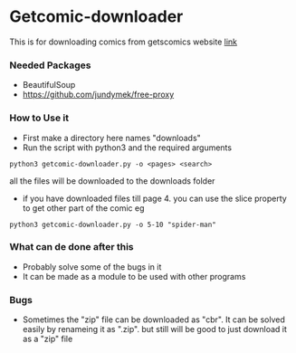 # Getcomic-downloader
This is for downloading comics from getscomics website [link](https://getcomics.info/)

### Needed Packages
* BeautifulSoup
* https://github.com/jundymek/free-proxy

### How to Use it
* First make a directory here names "downloads"
* Run the script with python3 and the required arguments
```
python3 getcomic-downloader.py -o <pages> <search>
```
all the files will be downloaded to the downloads folder
* if you have downloaded files till page 4. you can use the slice property to get other part of the comic eg
```
python3 getcomic-downloader.py -o 5-10 "spider-man"
```

### What can de done after this
* Probably solve some of the bugs in it
* It can be made as a module to be used with other programs

### Bugs
* Sometimes the "zip" file can be downloaded as "cbr". It can be solved easily by renameing it as ".zip". but still will be good to just download it as a "zip" file
